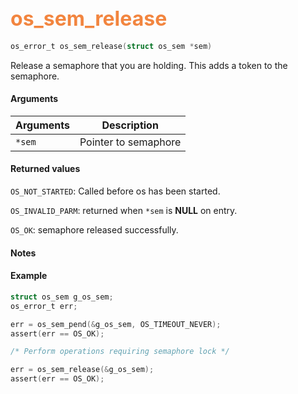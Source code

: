 ## <font color="#F2853F" style="font-size:24pt"> os_sem_release </font>

```c
os_error_t os_sem_release(struct os_sem *sem)
```

Release a semaphore that you are holding. This adds a token to the semaphore.


#### Arguments

| Arguments | Description |
|-----------|-------------|
| `*sem` |  Pointer to semaphore  |

#### Returned values

`OS_NOT_STARTED`: Called before os has been started.

`OS_INVALID_PARM`: returned when `*sem` is **NULL** on entry.

`OS_OK`: semaphore released successfully.

#### Notes 


#### Example

```c
struct os_sem g_os_sem;
os_error_t err;

err = os_sem_pend(&g_os_sem, OS_TIMEOUT_NEVER);
assert(err == OS_OK);

/* Perform operations requiring semaphore lock */

err = os_sem_release(&g_os_sem);
assert(err == OS_OK);
```
